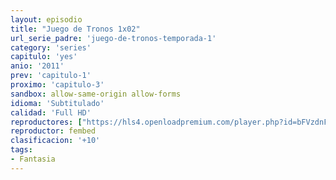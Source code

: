 ```yaml
---
layout: episodio
title: "Juego de Tronos 1x02"
url_serie_padre: 'juego-de-tronos-temporada-1'
category: 'series'
capitulo: 'yes'
anio: '2011'
prev: 'capitulo-1'
proximo: 'capitulo-3'
sandbox: allow-same-origin allow-forms
idioma: 'Subtitulado'
calidad: 'Full HD'
reproductores: ["https://hls4.openloadpremium.com/player.php?id=bFVzdnFtbTRVZFI2TjFYc0dKMkJ6bnJHckxQZmQwOVNGTFNUczZCOVAycmtaT2lYSm1LN1VQdHVsd3hUVlA1ZjdKZ2xsN3lubzRFSDZZY1NEM0wzZkE9PQ&sub=https://sub.cuevana2.io/vtt-sub/sub7/Game.Of.Thrones.S01E02.vtt"]
reproductor: fembed
clasificacion: '+10'
tags:
- Fantasia
---
```











